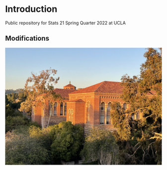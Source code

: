 # Introduction

Public repository for Stats 21 Spring Quarter 2022 at UCLA

## Modifications

![](stuff/Window1.jpg)
